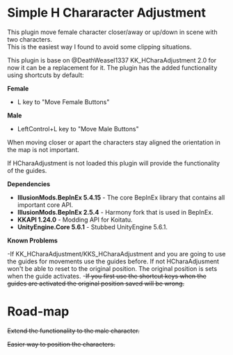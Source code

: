 # Simple H Chararacter Adjustment

This plugin move female character closer/away or up/down in scene with two characters.  
This is the easiest way I found to avoid some clipping situations.

This plugin is base on @DeathWeasel1337 KK_HCharaAdjustment 2.0 for now it can be a replacement 
for it.  The plugin has the added functionality using shortcuts by default:

**Female**
- L key to "Move Female Buttons"

**Male**
- LeftControl+L key to "Move Male Buttons"

When moving closer or apart the characters stay aligned the orientation in the map is not important.

If HCharaAdjustment is not loaded this plugin will provide the functionality of the guides.

**Dependencies**

* **IllusionMods.BepInEx 5.4.15** - The core BepInEx library that contains all important core API.
* **IllusionMods.BepInEx 2.5.4** - Harmony fork that is used in BepInEx.
* **KKAPI 1.24.0** - Modding API for Koitatu.
* **UnityEngine.Core 5.6.1** - Stubbed UnityEngine 5.6.1.

**Known Problems**

-If KK_HCharaAdjustment/KKS_HCharaAdjustment and you are going to use the guides for movements use
the guides before.  If not HCharaAdjusment won't be able to reset to the original position. The 
original position is sets when the guide activates.
-~~If you first use the shortcut keys when the 
guides are activated the original position saved will be wrong.~~

# Road-map

~~Extend the functionality to the male character.~~

~~Easier way to position the characters.~~
